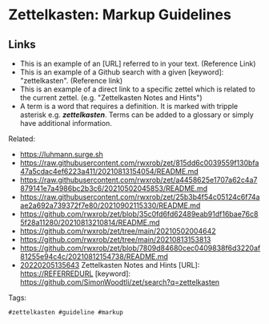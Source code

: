 # Zettelkasten: Markup Guidelines

## Links

* This is an example of an [URL] referred to in your text. (Reference Link)
* This is an example of a Github search with a given [keyword]: "zettelkasten". (Reference link)
* This is an example of a direct link to a specific zettel which is related to the current zettel. (e.g. "Zettelkasten Notes and Hints")
* A term is a word that requires a definition. It is marked with tripple asterisk e.g. ***zettelkasten***. Terms can be added to a glossary or simply have additional information.

Related:

* <https://luhmann.surge.sh>
* <https://raw.githubusercontent.com/rwxrob/zet/815dd6c0039559f130bfa47a5cdac4ef6223a411/20210813154054/README.md>
* <https://raw.githubusercontent.com/rwxrob/zet/a4458625e1707a62c4a7879141e7a4986bc2b3c6/20210502045853/README.md>
* <https://raw.githubusercontent.com/rwxrob/zet/25b3b4f54c05124c6f74aae2a692a739372f7e80/20210902115330/README.md>
* <https://github.com/rwxrob/zet/blob/35c0fd6fd62489eab91df16bae76c85f28a11280/20210813210814/README.md>
* <https://github.com/rwxrob/zet/tree/main/20210502004642>
* <https://github.com/rwxrob/zet/tree/main/20210813153813>
* <https://github.com/rwxrob/zet/blob/7809d84680cec0409838f6d3220af81255e94c4c/20210812154738/README.md>
* [20220205135643](/20220205135643/) Zettelkasten Notes and Hints
[URL]: <https://REFERREDURL>
[keyword]: <https://github.com/SimonWoodtli/zet/search?q=zettelkasten>

Tags:

    #zettelkasten #guideline #markup
